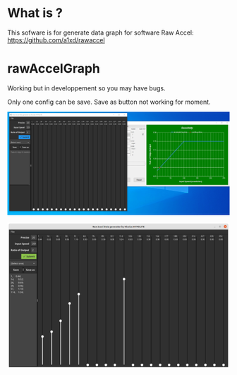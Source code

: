 # What is ?

This sofware is for generate data graph for software Raw Accel:
https://github.com/a1xd/rawaccel

# rawAccelGraph

Working but in developpement so you may have bugs.

Only one config can be save. Save as button not working for moment.

![alt UseIt](https://github.com/hypolas/rawAccelGraph/blob/main/docs/images/rawAccelGraph.gif)

![alt Interface](https://github.com/hypolas/rawAccelGraph/blob/main/docs/images/capture.png)
